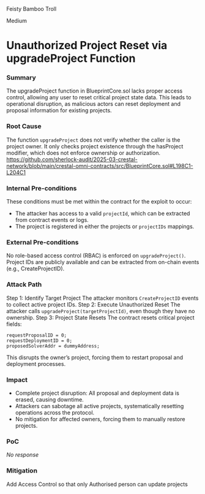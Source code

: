 Feisty Bamboo Troll

Medium

# Unauthorized Project Reset via upgradeProject Function

### Summary

The upgradeProject function in BlueprintCore.sol lacks proper access control, allowing any user to reset critical project state data. This leads to operational disruption, as malicious actors can reset deployment and proposal information for existing projects.



### Root Cause

The function `upgradeProject`  does not verify whether the caller is the project owner. It only checks project existence through the hasProject modifier, which does not enforce ownership or authorization.
https://github.com/sherlock-audit/2025-03-crestal-network/blob/main/crestal-omni-contracts/src/BlueprintCore.sol#L198C1-L204C1

### Internal Pre-conditions

These conditions must be met within the contract for the exploit to occur:

- The attacker has access to a valid `projectId`, which can be extracted from contract events or logs.
- The project is registered in either the projects or `projectIDs` mappings.

### External Pre-conditions

No role-based access control (RBAC) is enforced on `upgradeProject()`.
Project IDs are publicly available and can be extracted from on-chain events (e.g., CreateProjectID).

### Attack Path

Step 1: Identify Target Project
The attacker monitors `CreateProjectID` events to collect active project IDs.
Step 2: Execute Unauthorized Reset
The attacker calls `upgradeProject(targetProjectId)`, even though they have no ownership.
Step 3: Project State Resets
The contract resets critical project fields:
```solidity
requestProposalID = 0;
requestDeploymentID = 0;
proposedSolverAddr = dummyAddress;
```
This disrupts the owner’s project, forcing them to restart proposal and deployment processes.


### Impact

- Complete project disruption: All proposal and deployment data is erased, causing downtime.
- Attackers can sabotage all active projects, systematically resetting operations across the protocol.
- No mitigation for affected owners, forcing them to manually restore projects.


### PoC

_No response_

### Mitigation

Add Access Control so that only Authorised person can update projects